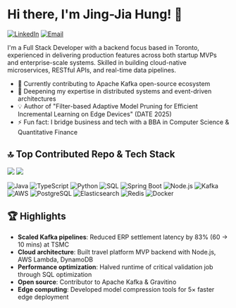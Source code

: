 # Hi there, I'm Jing-Jia Hung! 👋

[![LinkedIn](https://img.shields.io/badge/-LinkedIn-0077B5?style=flat-square&logo=linkedin&logoColor=white&link=https://linkedin.com/in/jingjiahung)](https://linkedin.com/in/jingjiahung)
[![Email](https://img.shields.io/badge/-Email-D14836?style=flat-square&logo=gmail&logoColor=white&link=mailto:jingjiahung@gmail.com)](mailto:jingjiahung@gmail.com)


I'm a Full Stack Developer with a backend focus based in Toronto, experienced in delivering production features across both startup MVPs and enterprise-scale systems. Skilled in building cloud-native microservices, RESTful APIs, and real-time data pipelines.

- 🔭 Currently contributing to Apache Kafka open-source ecosystem
- 🌱 Deepening my expertise in distributed systems and event-driven architectures
- 💡 Author of "Filter-based Adaptive Model Pruning for Efficient Incremental Learning on Edge Devices" (DATE 2025)
- ⚡ Fun fact: I bridge business and tech with a BBA in Computer Science & Quantitative Finance

## 🔝 Top Contributed Repo & Tech Stack
![](https://github-contributor-stats.vercel.app/api?username=jingjia88&limit=2&theme=dark&combine_all_yearly_contributions=true)
[![](https://visitcount.itsvg.in/api?id=jingjia88&icon=0&color=0)](https://visitcount.itsvg.in)

![Java](https://img.shields.io/badge/-Java-007396?style=flat-square&logo=java&logoColor=white)
![TypeScript](https://img.shields.io/badge/-TypeScript-3178C6?style=flat-square&logo=typescript&logoColor=white)
![Python](https://img.shields.io/badge/-Python-3776AB?style=flat-square&logo=python&logoColor=white)
![SQL](https://img.shields.io/badge/-SQL-4479A1?style=flat-square&logo=postgresql&logoColor=white)
![Spring Boot](https://img.shields.io/badge/-Spring%20Boot-6DB33F?style=flat-square&logo=spring&logoColor=white)
![Node.js](https://img.shields.io/badge/-Node.js-339933?style=flat-square&logo=node.js&logoColor=white)
![Kafka](https://img.shields.io/badge/-Kafka-231F20?style=flat-square&logo=apache-kafka&logoColor=white)
![AWS](https://img.shields.io/badge/-AWS-232F3E?style=flat-square&logo=amazon-aws&logoColor=white)
![PostgreSQL](https://img.shields.io/badge/-PostgreSQL-4169E1?style=flat-square&logo=postgresql&logoColor=white)
![Elasticsearch](https://img.shields.io/badge/-Elasticsearch-005571?style=flat-square&logo=elasticsearch&logoColor=white)
![Redis](https://img.shields.io/badge/-Redis-DC382D?style=flat-square&logo=redis&logoColor=white)
![Docker](https://img.shields.io/badge/-Docker-2496ED?style=flat-square&logo=docker&logoColor=white)

## 🏆 Highlights

- **Scaled Kafka pipelines**: Reduced ERP settlement latency by 83% (60 → 10 mins) at TSMC
- **Cloud architecture**: Built travel platform MVP backend with Node.js, AWS Lambda, DynamoDB
- **Performance optimization**: Halved runtime of critical validation job through SQL optimization
- **Open source**: Contributor to Apache Kafka & Gravitino
- **Edge computing**: Developed model compression tools for 5× faster edge deployment



